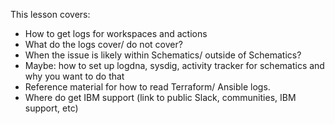This lesson covers: 

- How to get logs for workspaces and actions
- What do the logs cover/ do not cover? 
- When the issue is likely within Schematics/ outside of Schematics?
- Maybe: how to set up logdna, sysdig, activity tracker for schematics and why you want to do that
- Reference material for how to read Terraform/ Ansible logs. 
- Where do get IBM support (link to public Slack, communities, IBM support, etc)
